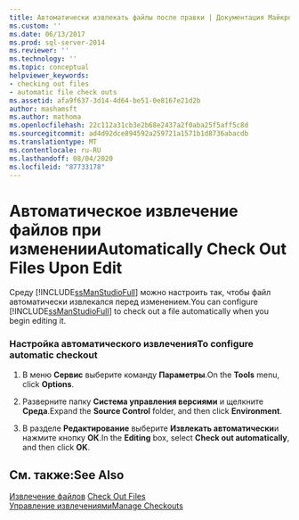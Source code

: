 ```yaml
---
title: Автоматически извлекать файлы после правки | Документация Майкрософт
ms.custom: ''
ms.date: 06/13/2017
ms.prod: sql-server-2014
ms.reviewer: ''
ms.technology: ''
ms.topic: conceptual
helpviewer_keywords:
- checking out files
- automatic file check outs
ms.assetid: afa9f637-3d14-4d64-be51-0e8167e21d2b
author: mashamsft
ms.author: mathoma
ms.openlocfilehash: 22c112a31cb3e2b68e2437a2f0aba25f5aff5c8d
ms.sourcegitcommit: ad4d92dce894592a259721a1571b1d8736abacdb
ms.translationtype: MT
ms.contentlocale: ru-RU
ms.lasthandoff: 08/04/2020
ms.locfileid: "87733178"
---
```

# <a name="automatically-check-out-files-upon-edit"></a><span data-ttu-id="ce982-102">Автоматическое извлечение файлов при изменении</span><span class="sxs-lookup"><span data-stu-id="ce982-102">Automatically Check Out Files Upon Edit</span></span>
  <span data-ttu-id="ce982-103">Среду [!INCLUDE[ssManStudioFull](../includes/ssmanstudiofull-md.md)] можно настроить так, чтобы файл автоматически извлекался перед изменением.</span><span class="sxs-lookup"><span data-stu-id="ce982-103">You can configure [!INCLUDE[ssManStudioFull](../includes/ssmanstudiofull-md.md)] to check out a file automatically when you begin editing it.</span></span>  
  
### <a name="to-configure-automatic-checkout"></a><span data-ttu-id="ce982-104">Настройка автоматического извлечения</span><span class="sxs-lookup"><span data-stu-id="ce982-104">To configure automatic checkout</span></span>  
  
1.  <span data-ttu-id="ce982-105">В меню **Сервис** выберите команду **Параметры**.</span><span class="sxs-lookup"><span data-stu-id="ce982-105">On the **Tools** menu, click **Options**.</span></span>  
  
2.  <span data-ttu-id="ce982-106">Разверните папку **Система управления версиями** и щелкните **Среда**.</span><span class="sxs-lookup"><span data-stu-id="ce982-106">Expand the **Source Control** folder, and then click **Environment**.</span></span>  
  
3.  <span data-ttu-id="ce982-107">В разделе **Редактирование** выберите **Извлекать автоматически**и нажмите кнопку **ОК**.</span><span class="sxs-lookup"><span data-stu-id="ce982-107">In the **Editing** box, select **Check out automatically**, and then click **OK**.</span></span>  
  
## <a name="see-also"></a><span data-ttu-id="ce982-108">См. также:</span><span class="sxs-lookup"><span data-stu-id="ce982-108">See Also</span></span>  
 <span data-ttu-id="ce982-109">[Извлечение файлов](../../2014/database-engine/check-out-files.md) </span><span class="sxs-lookup"><span data-stu-id="ce982-109">[Check Out Files](../../2014/database-engine/check-out-files.md) </span></span>  
 [<span data-ttu-id="ce982-110">Управление извлечениями</span><span class="sxs-lookup"><span data-stu-id="ce982-110">Manage Checkouts</span></span>](../../2014/database-engine/manage-checkouts.md)  
  
  
